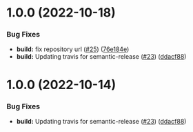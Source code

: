 # 1.0.0 (2022-10-18)


### Bug Fixes

* **build:** fix repository url ([#25](https://github.com/IBM/keyprotect-nodejs-client/issues/25)) ([76e184e](https://github.com/IBM/keyprotect-nodejs-client/commit/76e184ea85868d6c471364b1dabbd1f16c3576ed))
* **build:** Updating travis for semantic-release ([#23](https://github.com/IBM/keyprotect-nodejs-client/issues/23)) ([ddacf88](https://github.com/IBM/keyprotect-nodejs-client/commit/ddacf88f20d992d9f899ec621163efcbeebce54b))

# 1.0.0 (2022-10-14)


### Bug Fixes

* **build:** Updating travis for semantic-release ([#23](https://github.com/IBM/keyprotect-nodejs-client/issues/23)) ([ddacf88](https://github.com/IBM/keyprotect-nodejs-client/commit/ddacf88f20d992d9f899ec621163efcbeebce54b))
